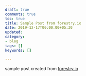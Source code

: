 ```yaml
---
draft: true
comments: true
toc: true
title: Sample Post from forestry.io
date: 2019-12-17T00:00:00+05:30
updated: 
category:
- blog
tags: []
keywords: []

---
```

sample post created from [forestry.io](https://forestry.io)